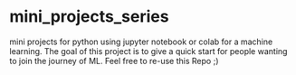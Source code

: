 # mini_projects_series
mini projects for python using jupyter notebook or colab for a machine learning.
The goal of this project is to give a quick start for people wanting to join the journey of ML.
Feel free to re-use this Repo ;)
